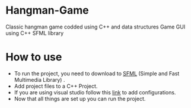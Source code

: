 # Hangman-Game
Classic hangman game codded using C++ and data structures Game GUI using C++ SFML library
# How to use
- To run the project, you need to download to [SFML](https://www.sfml-dev.org/download.php) (Simple and Fast Multimedia Library) .
- Add project files to a C++ Project.
- If you are using visual studio follow this [link](https://www.sfml-dev.org/tutorials/2.5/start-vc.php) to add configurations.
- Now that all things are set up you can run the project.
